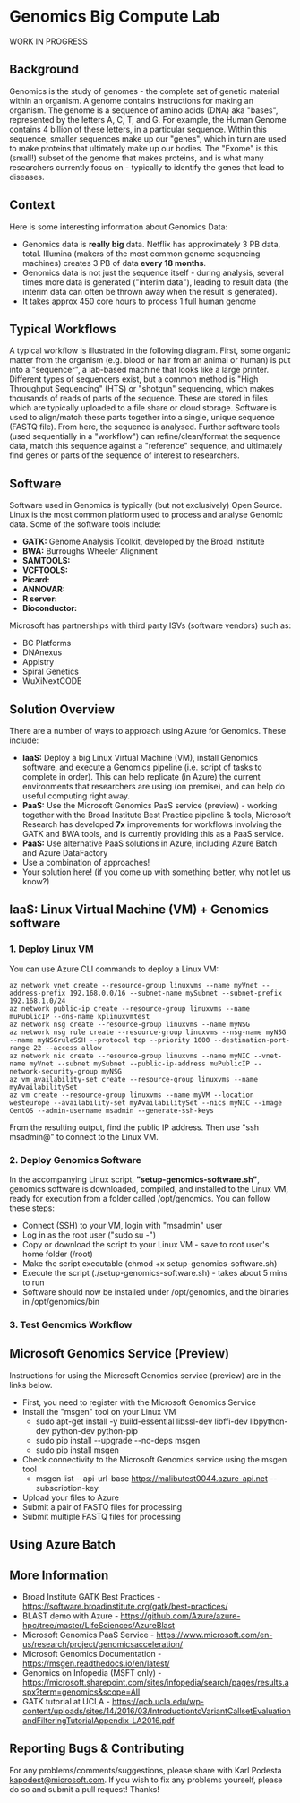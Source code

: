 # Genomics Big Compute Lab
WORK IN PROGRESS

## Background
Genomics is the study of genomes - the complete set of genetic material within an organism.  A genome contains instructions for making an organism. The genome is a sequence of amino acids (DNA) aka "bases", represented by the letters A, C, T, and G.  For example, the Human Genome contains 4 billion of these letters, in a particular sequence.  Within this sequence, smaller sequences make up our "genes", which in turn are used to make proteins that ultimately make up our bodies.  The "Exome" is this (small!) subset of the genome that makes proteins, and is what many researchers currently focus on - typically to identify the genes that lead to diseases. 

## Context
Here is some interesting information about Genomics Data: 
* Genomics data is __really big__ data. Netflix has approximately 3 PB data, total. Illumina (makers of the most common genome sequencing machines) creates 3 PB of data __every 18 months__. 
* Genomics data is not just the sequence itself - during analysis, several times more data is generated ("interim data"), leading to result data (the interim data can often be thrown away when the result is generated). 
* It takes approx 450 core hours to process 1 full human genome

## Typical Workflows
A typical workflow is illustrated in the following diagram.  First, some organic matter from the organism (e.g. blood or hair from an animal or human) is put into a "sequencer", a lab-based machine that looks like a large printer. Different types of sequencers exist, but a common method is "High Throughput Sequencing" (HTS) or "shotgun" sequencing, which makes thousands of reads of parts of the sequence.  These are stored in files which are typically uploaded to a file share or cloud storage.  Software is used to align/match these parts together into a single, unique sequence (FASTQ file).  From here, the sequence is analysed.  Further software tools (used sequentially in a "workflow") can refine/clean/format the sequence data, match this sequence against a "reference" sequence, and ultimately find genes or parts of the sequence of interest to researchers. 

## Software
Software used in Genomics is typically (but not exclusively) Open Source. Linux is the most common platform used to process and analyse Genomic data. Some of the software tools include: 
* __GATK:__ Genome Analysis Toolkit, developed by the Broad Institute
* __BWA:__ Burroughs Wheeler Alignment
* __SAMTOOLS:__
* __VCFTOOLS:__
* __Picard:__ 
* __ANNOVAR:__ 
* __R server:__ 
* __Bioconductor:__

Microsoft has partnerships with third party ISVs (software vendors) such as:
* BC Platforms
* DNAnexus
* Appistry
* Spiral Genetics
* WuXiNextCODE

## Solution Overview
There are a number of ways to approach using Azure for Genomics.  These include: 
* __IaaS:__ Deploy a big Linux Virtual Machine (VM), install Genomics software, and execute a Genomics pipeline (i.e. script of tasks to complete in order). This can help replicate (in Azure) the current environments that researchers are using (on premise), and can help do useful computing right away. 
* __PaaS:__ Use the Microsoft Genomics PaaS service (preview) - working together with the Broad Institute Best Practice pipeline & tools, Microsoft Research has developed __7x__ improvements for workflows involving the GATK and BWA tools, and is currently providing this as a PaaS service. 
* __PaaS:__ Use alternative PaaS solutions in Azure, including Azure Batch and Azure DataFactory
* Use a combination of approaches!
* Your solution here! (if you come up with something better, why not let us know?)

## IaaS: Linux Virtual Machine (VM) + Genomics software
### 1. Deploy Linux VM
You can use Azure CLI commands to deploy a Linux VM: 

    az network vnet create --resource-group linuxvms --name myVnet --address-prefix 192.168.0.0/16 --subnet-name mySubnet --subnet-prefix 192.168.1.0/24
    az network public-ip create --resource-group linuxvms --name muPublicIP --dns-name kplinuxvmtest
    az network nsg create --resource-group linuxvms --name myNSG
    az network nsg rule create --resource-group linuxvms --nsg-name myNSG --name myNSGruleSSH --protocol tcp --priority 1000 --destination-port-range 22 --access allow
    az network nic create --resource-group linuxvms --name myNIC --vnet-name myVnet --subnet mySubnet --public-ip-address muPublicIP --network-security-group myNSG
    az vm availability-set create --resource-group linuxvms --name myAvailabilitySet
    az vm create --resource-group linuxvms --name myVM --location westeurope --availability-set myAvailabilitySet --nics myNIC --image CentOS --admin-username msadmin --generate-ssh-keys

From the resulting output, find the public IP address.  Then use "ssh msadmin@<public IP address>" to connect to the Linux VM. 

### 2. Deploy Genomics Software
In the accompanying Linux script, __"setup-genomics-software.sh"__, genomics software is downloaded, compiled, and installed to the Linux VM, ready for execution from a folder called /opt/genomics.  You can follow these steps:
* Connect (SSH) to your VM, login with "msadmin" user
* Log in as the root user ("sudo su -")
* Copy or download the script to your Linux VM - save to root user's home folder (/root)
* Make the script executable (chmod +x setup-genomics-software.sh)
* Execute the script (./setup-genomics-software.sh) - takes about 5 mins to run
* Software should now be installed under /opt/genomics, and the binaries in /opt/genomics/bin

### 3. Test Genomics Workflow


## Microsoft Genomics Service (Preview)
Instructions for using the Microsoft Genomics service (preview) are in the links below. 
* First, you need to register with the Microsoft Genomics Service
* Install the "msgen" tool on your Linux VM
    * sudo apt-get install -y build-essential libssl-dev libffi-dev libpython-dev python-dev python-pip
    * sudo pip install --upgrade --no-deps msgen
    * sudo pip install msgen
* Check connectivity to the Microsoft Genomics service using the msgen tool
    * msgen list --api-url-base https://malibutest0044.azure-api.net --subscription-key <API-subscription-key>
* Upload your files to Azure
* Submit a pair of FASTQ files for processing
* Submit multiple FASTQ files for processing

## Using Azure Batch

## More Information
* Broad Institute GATK Best Practices - https://software.broadinstitute.org/gatk/best-practices/
* BLAST demo with Azure - https://github.com/Azure/azure-hpc/tree/master/LifeSciences/AzureBlast
* Microsoft Genomics PaaS Service - https://www.microsoft.com/en-us/research/project/genomicsacceleration/
* Microsoft Genomics Documentation - https://msgen.readthedocs.io/en/latest/ 
* Genomics on Infopedia (MSFT only) - https://microsoft.sharepoint.com/sites/infopedia/search/pages/results.aspx?term=genomics&scope=All
* GATK tutorial at UCLA - https://qcb.ucla.edu/wp-content/uploads/sites/14/2016/03/IntroductiontoVariantCallsetEvaluationandFilteringTutorialAppendix-LA2016.pdf 

## Reporting Bugs & Contributing
For any problems/comments/suggestions, please share with Karl Podesta <kapodest@microsoft.com>. 
If you wish to fix any problems yourself, please do so and submit a pull request! Thanks!
